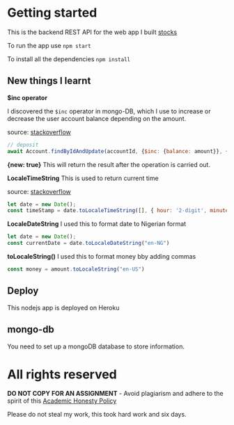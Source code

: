 # Getting started

This is the backend REST API for the web app I built [stocks](https://ifeanyi-stocks.netlify.app)

To run the app use `npm start`

To install all the dependencies `npm install`

## New things I learnt

**$inc operator**

I discovered the `$inc` operator in mongo-DB, which I use to increase or decrease the user account balance depending on the amount.

source: [stackoverflow](https://stackoverflow.com/questions/71207726/creating-a-bank-transaction-with-express-mongo-db)

```javascript
// deposit
await Account.findByIdAndUpdate(accountId, {$inc: {balance: amount}}, {new: true});
```

**{new: true}**
This will return the result after the operation is carried out.

**LocaleTimeString**
This is used to return current time 

source: [stackoverflow](https://stackoverflow.com/questions/10599148/how-do-i-get-the-current-time-only-in-javascript/62589925#62589925)

```javascript
let date = new Date();
const timeStamp = date.toLocaleTimeString([], { hour: '2-digit', minute: "2-digit" });
```

**LocaleDateString**
I used this to format date to Nigerian format

```javascript
let date = new Date();
const currentDate = date.toLocaleDateString("en-NG")
```


**toLocaleString()**
I used this to format money bby adding commas

```javascript
const money = amount.toLocaleString("en-US")
```

## Deploy

This nodejs app is deployed on Heroku 

## mongo-db

You need to set up a mongoDB database to store information.

# All rights reserved

**DO NOT COPY FOR AN ASSIGNMENT** - Avoid plagiarism and adhere to the spirit of this [Academic Honesty Policy](https://www.freecodecamp.org/news/academic-honesty-policy/)

Please do not steal my work, this took hard work and six days. 